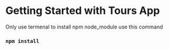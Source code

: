 # Getting Started with Tours App


Only use termenal to install npm node_module use this command 

### `npm install`



